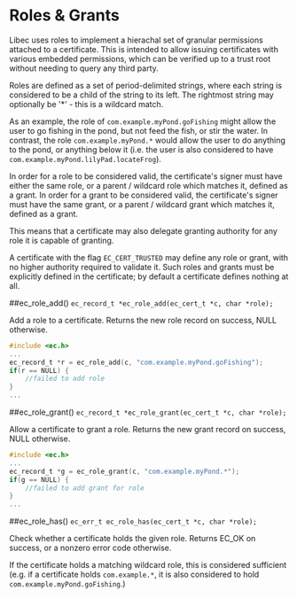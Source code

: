 # Roles & Grants

Libec uses roles to implement a hierachal set of granular permissions attached to a certificate. This is intended to allow issuing certificates with various embedded permissions, which can be verified up to a trust root without needing to query any third party.

Roles are defined as a set of period-delimited strings, where each string is considered to be a child of the string to its left. The rightmost string may optionally be '*' - this is a wildcard match.

As an example, the role of `com.example.myPond.goFishing` might allow the user to go fishing in the pond, but not feed the fish, or stir the water. In contrast, the role `com.example.myPond.*` would allow the user to do anything to the pond, or anything below it (i.e. the user is also considered to have `com.example.myPond.lilyPad.locateFrog`).

In order for a role to be considered valid, the certificate's signer must have either the same role, or a parent / wildcard role which matches it, defined as a grant. In order for a grant to be considered valid, the certificate's signer must have the same grant, or a parent / wildcard grant which matches it, defined as a grant.

This means that a certificate may also delegate granting authority for any role it is capable of granting.

A certificate with the flag `EC_CERT_TRUSTED` may define any role or grant, with no higher authority required to validate it. Such roles and grants must be explicitly defined in the certificate; by default a certificate defines nothing at all.

##ec_role_add()
`ec_record_t *ec_role_add(ec_cert_t *c, char *role);`

Add a role to a certificate. Returns the new role record on success, NULL otherwise.

```c
#include <ec.h>
...
ec_record_t *r = ec_role_add(c, "com.example.myPond.goFishing");
if(r == NULL) {
    //failed to add role
}
...
```

##ec_role_grant()
`ec_record_t *ec_role_grant(ec_cert_t *c, char *role);`

Allow a certificate to grant a role. Returns the new grant record on success, NULL otherwise.

```c
#include <ec.h>
...
ec_record_t *g = ec_role_grant(c, "com.example.myPond.*");
if(g == NULL) {
    //failed to add grant for role
}
...
```

##ec_role_has()
`ec_err_t ec_role_has(ec_cert_t *c, char *role);`

Check whether a certificate holds the given role. Returns EC_OK on success, or a nonzero error code otherwise.

If the certificate holds a matching wildcard role, this is considered sufficient (e.g. if a certificate holds `com.example.*`, it is also considered to hold `com.example.myPond.goFishing`.)